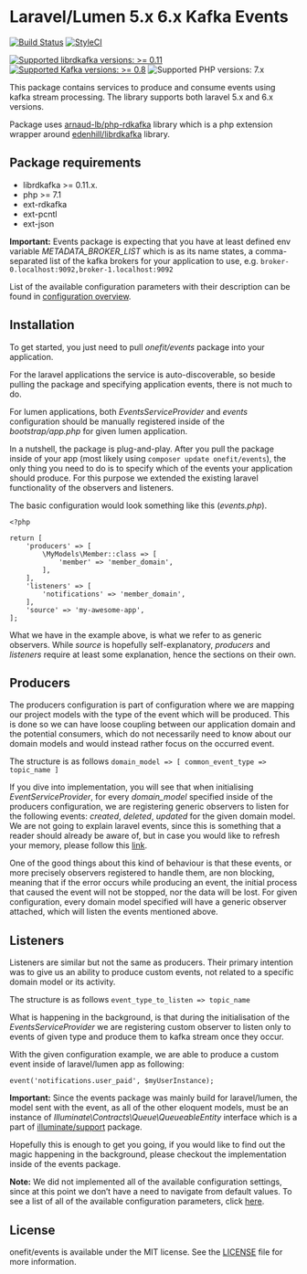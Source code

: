 # Laravel/Lumen 5.x 6.x Kafka Events

[![Build Status](https://fit.ci/buildStatus/icon?job=events%2Fmaster)](https://fit.ci/job/events/job/master/)
[![StyleCI](https://styleci.io/repos/221408130/shield?branch=master)](https://styleci.io/repos/221408130)

[![Supported librdkafka versions: >= 0.11](https://img.shields.io/badge/librdkafka-%3E%3D%200.11-blue.svg)](https://github.com/edenhill/librdkafka/releases) [![Supported Kafka versions: >= 0.8](https://img.shields.io/badge/kafka-%3E%3D%200.8-blue.svg)](https://github.com/edenhill/librdkafka/wiki/Broker-version-compatibility) ![Supported PHP versions: 7.x](https://img.shields.io/badge/php-%207.x-blue.svg)

This package contains services to produce and consume events using kafka stream processing. The library supports both laravel 5.x and 6.x versions.

Package uses [arnaud-lb/php-rdkafka](https://github.com/arnaud-lb/php-rdkafka) library which is a php extension wrapper around [edenhill/librdkafka](https://github.com/edenhill/librdkafka) library.

## Package requirements
* librdkafka >= 0.11.x.
* php >= 7.1
* ext-rdkafka
* ext-pcntl
* ext-json

**Important:** Events package is expecting that you have at least defined env variable *METADATA_BROKER_LIST* which is as its name states, a comma-separated list of the kafka brokers for your application to use, e.g. ```broker-0.localhost:9092,broker-1.localhost:9092```

List of the available configuration parameters with their description can be found in [configuration overview](docs/CONFIGURATION.md).

## Installation
To get started, you just need to pull *onefit/events* package into your application.

For the laravel applications the service is auto-discoverable, so beside pulling the package and specifying application events, there is not much to do.

For lumen applications, both *EventsServiceProvider* and *events* configuration should be manually registered inside of the *bootstrap/app.php* for given lumen application.

In a nutshell, the package is plug-and-play. After you pull the package inside of your app (most likely using ```composer update onefit/events```), the only thing you need to do is to specify which of the events your application should produce. For this purpose we extended the existing laravel functionality of the observers and listeners.

The basic configuration would look something like this (*events.php*).
```
<?php

return [
    'producers' => [
        \MyModels\Member::class => [
            'member' => 'member_domain',
        ],
    ],
    'listeners' => [
        'notifications' => 'member_domain',
    ],
    'source' => 'my-awesome-app',
];
```

What we have in the example above, is what we refer to as generic observers. While *source* is hopefully self-explanatory, *producers* and *listeners* require at least some explanation, hence the sections on their own.

## Producers
The producers configuration is part of configuration where we are mapping our project models with the type of the event which will be produced. This is done so we can have loose coupling between our application domain and the potential consumers, which do not necessarily need to know about our domain models and would instead rather focus on the occurred event.

The structure is as follows ```domain_model => [ common_event_type => topic_name ]```

If you dive into implementation, you will see that when initialising *EventServiceProvider*, for every *domain_model* specified inside of the producers configuration, we are registering generic observers to listen for the following events: *created*, *deleted*, *updated* for the given domain model. We are not going to explain laravel events, since this is something that a reader should already be aware of, but in case you would like to refresh your memory, please follow this [link](https://laravel.com/docs/5.8/eloquent#events).

One of the good things about this kind of behaviour is that these events, or more precisely observers registered to handle them, are non blocking, meaning that if the error occurs while producing an event, the initial process that caused the event will not be stopped, nor the data will be lost. For given configuration, every domain model specified will have a generic observer attached, which will listen the events mentioned above.

## Listeners
Listeners are similar but not the same as producers. Their primary intention was to give us an ability to produce custom events, not related to a specific domain model or its activity. 

The structure is as follows ```event_type_to_listen => topic_name```

What is happening in the background, is that during the initialisation of the *EventsServiceProvider* we are registering custom observer to listen only to events of given type and produce them to kafka stream once they occur.

With the given configuration example, we are able to produce a custom event inside of laravel/lumen app as following:

```event('notifications.user_paid', $myUserInstance);```

**Important:** Since the events package was mainly build for laravel/lumen, the model sent with the event, as all of the other eloquent models, must be an instance of *Illuminate\Contracts\Queue\QueueableEntity* interface which is a part of [illuminate/support](https://github.com/illuminate/support) package.

Hopefully this is enough to get you going, if you would like to find out the magic happening in the background, please checkout the implementation inside of the events package.

**Note:** We did not implemented all of the available configuration settings, since at this point we don’t have a need to navigate from default values. To see a list of all of the available configuration parameters, click [here](https://github.com/edenhill/librdkafka/blob/master/CONFIGURATION.md).

## License
onefit/events is available under the MIT license. See the [LICENSE](LICENSE) file for more information.
